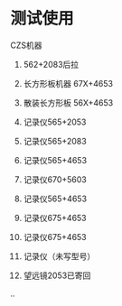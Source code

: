 # 测试使用



CZS机器

1. 562+2083后拉

2. 长方形板机器 67X+4653
3. 散装长方形板 56X+4653

4. 记录仪565+2053
5. 记录仪565+2083
6. 记录仪565+4653

7. 记录仪670+5603
8. 记录仪565+4653
9. 记录仪675+4653

10. 记录仪675+4653
11. 记录仪（未写型号）
    




10. 望远镜2053已寄回
   


..


